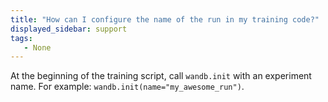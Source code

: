 ```yaml
---
title: "How can I configure the name of the run in my training code?"
displayed_sidebar: support
tags:
   - None
---
```

At the beginning of the training script, call `wandb.init` with an experiment name. For example: `wandb.init(name="my_awesome_run")`.